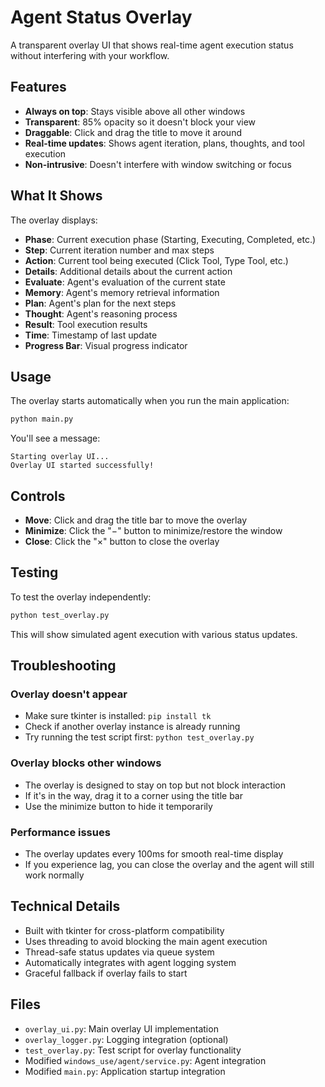 # Agent Status Overlay

A transparent overlay UI that shows real-time agent execution status without interfering with your workflow.

## Features

- **Always on top**: Stays visible above all other windows
- **Transparent**: 85% opacity so it doesn't block your view
- **Draggable**: Click and drag the title to move it around
- **Real-time updates**: Shows agent iteration, plans, thoughts, and tool execution
- **Non-intrusive**: Doesn't interfere with window switching or focus

## What It Shows

The overlay displays:

- **Phase**: Current execution phase (Starting, Executing, Completed, etc.)
- **Step**: Current iteration number and max steps
- **Action**: Current tool being executed (Click Tool, Type Tool, etc.)
- **Details**: Additional details about the current action
- **Evaluate**: Agent's evaluation of the current state
- **Memory**: Agent's memory retrieval information
- **Plan**: Agent's plan for the next steps
- **Thought**: Agent's reasoning process
- **Result**: Tool execution results
- **Time**: Timestamp of last update
- **Progress Bar**: Visual progress indicator

## Usage

The overlay starts automatically when you run the main application:

```bash
python main.py
```

You'll see a message:
```
Starting overlay UI...
Overlay UI started successfully!
```

## Controls

- **Move**: Click and drag the title bar to move the overlay
- **Minimize**: Click the "−" button to minimize/restore the window
- **Close**: Click the "×" button to close the overlay

## Testing

To test the overlay independently:

```bash
python test_overlay.py
```

This will show simulated agent execution with various status updates.

## Troubleshooting

### Overlay doesn't appear
- Make sure tkinter is installed: `pip install tk`
- Check if another overlay instance is already running
- Try running the test script first: `python test_overlay.py`

### Overlay blocks other windows
- The overlay is designed to stay on top but not block interaction
- If it's in the way, drag it to a corner using the title bar
- Use the minimize button to hide it temporarily

### Performance issues
- The overlay updates every 100ms for smooth real-time display
- If you experience lag, you can close the overlay and the agent will still work normally

## Technical Details

- Built with tkinter for cross-platform compatibility
- Uses threading to avoid blocking the main agent execution
- Thread-safe status updates via queue system
- Automatically integrates with agent logging system
- Graceful fallback if overlay fails to start

## Files

- `overlay_ui.py`: Main overlay UI implementation
- `overlay_logger.py`: Logging integration (optional)
- `test_overlay.py`: Test script for overlay functionality
- Modified `windows_use/agent/service.py`: Agent integration
- Modified `main.py`: Application startup integration
